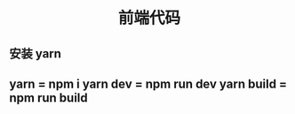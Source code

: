 <h1 align="center">前端代码</h1>

安装 yarn
---
yarn = npm i
yarn dev = npm run dev
yarn build = npm run build
---
